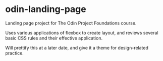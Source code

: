 # odin-landing-page
Landing page project for The Odin Project Foundations course. 

Uses various applications of flexbox to create layout, and reviews several basic CSS rules and their effective application.

Will prettify this at a later date, and give it a theme for design-related practice. 
